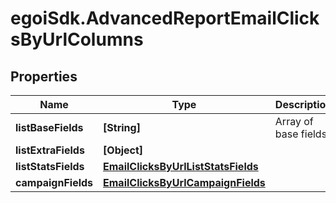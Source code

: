 # egoiSdk.AdvancedReportEmailClicksByUrlColumns

## Properties
Name | Type | Description | Notes
------------ | ------------- | ------------- | -------------
**listBaseFields** | **[String]** | Array of base fields | 
**listExtraFields** | **[Object]** |  | 
**listStatsFields** | [**EmailClicksByUrlListStatsFields**](EmailClicksByUrlListStatsFields.md) |  | 
**campaignFields** | [**EmailClicksByUrlCampaignFields**](EmailClicksByUrlCampaignFields.md) |  | 



